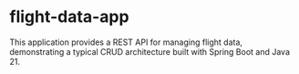 # flight-data-app
This application provides a REST API for managing flight data, demonstrating a typical CRUD architecture built with Spring Boot and Java 21.
